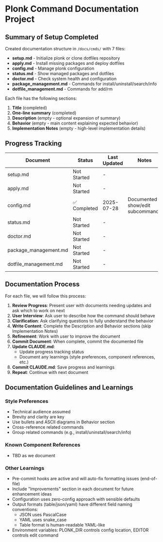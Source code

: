 # Plonk Command Documentation Project

## Summary of Setup Completed

Created documentation structure in `/docs/cmds/` with 7 files:
- **setup.md** - Initialize plonk or clone dotfiles repository
- **apply.md** - Install missing packages and deploy dotfiles
- **config.md** - Manage plonk configuration
- **status.md** - Show managed packages and dotfiles
- **doctor.md** - Check system health and configuration
- **package_management.md** - Commands for install/uninstall/search/info
- **dotfile_management.md** - Commands for add/rm

Each file has the following sections:
1. **Title** (completed)
2. **One-line summary** (completed)
3. **Description** (empty - optional expansion of summary)
4. **Behavior** (empty - main content explaining expected behavior)
5. **Implementation Notes** (empty - high-level implementation details)

## Progress Tracking

| Document | Status | Last Updated | Notes |
|----------|--------|--------------|-------|
| setup.md | Not Started | - | |
| apply.md | Not Started | - | |
| config.md | ✅ Completed | 2025-07-28 | Documented show/edit subcommands |
| status.md | Not Started | - | |
| doctor.md | Not Started | - | |
| package_management.md | Not Started | - | |
| dotfile_management.md | Not Started | - | |

## Documentation Process

For each file, we will follow this process:

1. **Review Progress**: Present user with documents needing updates and ask which to work on next
2. **User Interview**: Ask user to describe how the command should behave
3. **Clarification**: Ask clarifying questions to fully understand the behavior
4. **Write Content**: Complete the Description and Behavior sections (skip Implementation Notes)
5. **Refinement**: Work with user to improve the document
6. **Commit Document**: When complete, commit the documented file
7. **Update CLAUDE.md**:
   - Update progress tracking status
   - Document any learnings (style preferences, component references, etc.)
8. **Commit CLAUDE.md**: Save progress and learnings
9. **Repeat**: Continue with next document

## Documentation Guidelines and Learnings

### Style Preferences
- Technical audience assumed
- Brevity and clarity are key
- Use bullets and ASCII diagrams in Behavior section
- Cross-reference related commands
- Group related commands (e.g., install/uninstall/search/info)

### Known Component References
- TBD as we document

### Other Learnings
- Pre-commit hooks are active and will auto-fix formatting issues (end-of-file)
- Include "Improvements" section in each document for future enhancement ideas
- Configuration uses zero-config approach with sensible defaults
- Output formats (table/json/yaml) have different field naming conventions:
  - JSON uses PascalCase
  - YAML uses snake_case
  - Table format is human-readable YAML-like
- Environment variables: PLONK_DIR controls config location, EDITOR controls edit command
